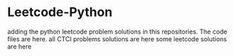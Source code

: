 # Leetcode-Python
adding the python leetcode problem solutions in this repositories. 
The code files are here.
all CTCI problems solutions are here
some leetcode solutions are here




















































































































































































































































































































































































































































































































































































































































































































































































































































































































































































































































































































































































































































